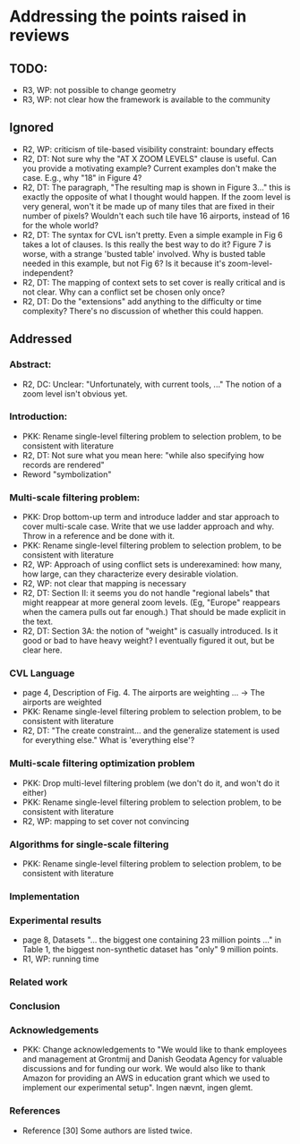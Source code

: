 # Addressing the points raised in reviews

## TODO:

- R3, WP: not possible to change geometry
- R3, WP: not clear how the framework is available to the community

## Ignored

- R2, WP: criticism of tile-based visibility constraint: boundary effects
- R2, DT: Not sure why the "AT X ZOOM LEVELS" clause is useful. Can you provide a motivating example? Current examples don't make the case. E.g., why "18" in Figure 4?
- R2, DT: The paragraph, "The resulting map is shown in Figure 3..." this is exactly the opposite of what I thought would happen. If the zoom level is very general, won't it be made up of many tiles that are fixed in their number of pixels? Wouldn't each such tile have 16 airports, instead of 16 for the whole world?
- R2, DT: The syntax for CVL isn't pretty. Even a simple example in Fig 6 takes a lot of clauses. Is this really the best way to do it? Figure 7 is worse, with a strange 'busted table' involved. Why is busted table needed in this example, but not Fig 6? Is it because it's zoom-level-independent?
- R2, DT: The mapping of context sets to set cover is really critical and is not clear. Why can a conflict set be chosen only once?
- R2, DT: Do the "extensions" add anything to the difficulty or time complexity? There's no discussion of whether this could happen.

## Addressed

### Abstract:

- R2, DC: Unclear: "Unfortunately, with current tools, ..." The notion of a zoom level isn't obvious yet.

### Introduction:

- PKK: Rename single-level filtering problem to selection problem, to be consistent with literature
- R2, DT: Not sure what you mean here: "while also specifying how records are rendered"
- Reword "symbolization"


### Multi-scale filtering problem:

- PKK: Drop bottom-up term and introduce ladder and star approach to cover multi-scale case. Write that we use ladder approach and why. Throw in a reference and be done with it.
- PKK: Rename single-level filtering problem to selection problem, to be consistent with literature
- R2, WP: Approach of using conflict sets is underexamined: how many, how large, can they characterize every desirable violation.
- R2, WP: not clear that mapping is necessary
- R2, DT: Section II: it seems you do not handle "regional labels" that might reappear at more general zoom levels. (Eg, "Europe" reappears when the camera pulls out far enough.) That should be made explicit in the text.
- R2, DT: Section 3A: the notion of "weight" is casually introduced. Is it good or bad to have heavy weight? I eventually figured it out, but be clear here.


### CVL Language

- page 4, Description of Fig. 4. The airports are weighting ... -> The airports are weighted
- PKK: Rename single-level filtering problem to selection problem, to be consistent with literature
- R2, DT: "The create constraint... and the generalize statement is used for everything else." What is 'everything else'?


### Multi-scale filtering optimization problem

- PKK: Drop multi-level filtering problem (we don't do it, and won't do it either)
- PKK: Rename single-level filtering problem to selection problem, to be consistent with literature
- R2, WP: mapping to set cover not convincing


### Algorithms for single-scale filtering

- PKK: Rename single-level filtering problem to selection problem, to be consistent with literature

### Implementation

### Experimental results

- page 8, Datasets "... the biggest one containing 23 million points ..." in Table 1, the biggest non-synthetic dataset has "only" 9 million points.
- R1, WP: running time

### Related work

### Conclusion

### Acknowledgements

- PKK: Change acknowledgements to "We would like to thank employees and management at Grontmij and Danish Geodata Agency for valuable discussions and for funding our work. We would also like to thank Amazon for providing an AWS in education grant which we used to implement our experimental setup". Ingen nævnt, ingen glemt.

### References

- Reference [30] Some authors are listed twice.
